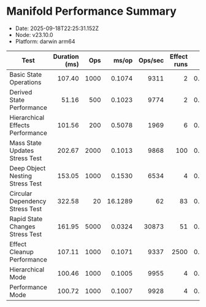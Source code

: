 # Manifold Performance Summary

- Date: 2025-09-18T22:25:31.152Z
- Node: v23.10.0
- Platform: darwin arm64

| Test | Duration (ms) | Ops | ms/op | Ops/sec | Effect runs | Avg (ms) | Med (ms) | P95 (ms) | P99 (ms) | Min/Max (ms) | CPU u/s (ms) | Mem start/end/Δ (MB) | GC? |
|---|---:|---:|---:|---:|---:|---:|---:|---:|---:|---:|---:|---:|:--:|
| Basic State Operations | 107.40 | 1000 | 0.1074 | 9311 | 2 | 0.1039 | 0.0100 | 0.0100 | 0.0100 | 0.0100/0.1978 | 6.8/0.3 | 42.21/42.88/0.67 |  |
| Derived State Performance | 51.16 | 500 | 0.1023 | 9774 | 2 | 0.0049 | 0.0011 | 0.0011 | 0.0011 | 0.0011/0.0088 | 0.6/0.0 | 43.06/43.22/0.16 |  |
| Hierarchical Effects Performance | 101.56 | 200 | 0.5078 | 1969 | 6 | 0.0072 | 0.0054 | 0.0112 | 0.0112 | 0.0022/0.0148 | 0.6/0.1 | 43.31/43.41/0.09 |  |
| Mass State Updates Stress Test | 202.67 | 2000 | 0.1013 | 9868 | 100 | 0.0010 | 0.0006 | 0.0020 | 0.0145 | 0.0004/0.0166 | 2.6/0.1 | 43.54/44.21/0.68 |  |
| Deep Object Nesting Stress Test | 153.05 | 1000 | 0.1530 | 6534 | 4 | 0.0233 | 0.0083 | 0.0292 | 0.0292 | 0.0030/0.0529 | 2.8/0.2 | 44.32/45.97/1.64 |  |
| Circular Dependency Stress Test | 322.58 | 20 | 16.1289 | 62 | 83 | 0.0019 | 0.0010 | 0.0062 | 0.0139 | 0.0003/0.0181 | 3.3/0.4 | 46.07/46.44/0.37 |  |
| Rapid State Changes Stress Test | 161.95 | 5000 | 0.0324 | 30873 | 51 | 0.0048 | 0.0015 | 0.0085 | 0.0277 | 0.0006/0.0800 | 15.9/1.1 | 46.54/47.58/1.04 |  |
| Effect Cleanup Performance | 107.11 | 1000 | 0.1071 | 9337 | 2500 | 0.0006 | 0.0004 | 0.0008 | 0.0022 | 0.0003/0.0447 | 24.3/3.0 | 47.69/42.38/-5.31 |  |
| Hierarchical Mode | 100.46 | 1000 | 0.1005 | 9955 | 4 | 0.0243 | 0.0075 | 0.0142 | 0.0142 | 0.0005/0.0748 | 1.4/0.1 | 42.85/42.90/0.05 |  |
| Performance Mode | 100.72 | 1000 | 0.1007 | 9928 | 4 | 0.0174 | 0.0029 | 0.0043 | 0.0043 | 0.0002/0.0622 | 1.0/0.0 | 42.94/42.98/0.04 |  |

